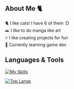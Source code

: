 ## About Me 🐈

🐈 I like cats! I have 6 of them :D<br/>
✒️ I like to do manga like art<br/>
⚡ I like creating projects for fun<br/>
🌱 Currently learning game dev

## Languages & Tools
[![My Skills](https://skillicons.dev/icons?i=html,css,js,cs,discordjs,mongodb,nodejs,react,netlify,vite,blender,godot)](https://skillicons.dev)

[![Top Langs](https://github-readme-stats.vercel.app/api/top-langs/?username=Pengling1472&theme=vue-dark)](https://github.com/Pengling1472/Pengling1472)<br/>

<!--
**Pengling1472/Pengling1472** is a ✨ _special_ ✨ repository because its `README.md` (this file) appears on your GitHub profile.

Here are some ideas to get you started:

- 🔭 I’m currently working on ...
- 🌱 I’m currently learning ...
- 👯 I’m looking to collaborate on ...
- 🤔 I’m looking for help with ...
- 💬 Ask me about ...
- 📫 How to reach me: ...
- ⚡ Fun fact: ...
-->
